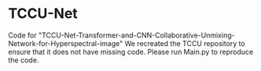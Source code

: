 # TCCU-Net
Code for "TCCU-Net-Transformer-and-CNN-Collaborative-Unmixing-Network-for-Hyperspectral-image"
We recreated the TCCU repository to ensure that it does not have missing code. Please run Main.py to reproduce the code.
